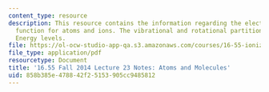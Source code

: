 ```yaml
---
content_type: resource
description: This resource contains the information regarding the electronic partition
  function for atoms and ions. The vibrational and rotational partition functions.
  Energy levels.
file: https://ol-ocw-studio-app-qa.s3.amazonaws.com/courses/16-55-ionized-gases-fall-2014/858b385e478842f25153905cc9485812_MIT16_55F14_Lecture23.pdf
file_type: application/pdf
resourcetype: Document
title: '16.55 Fall 2014 Lecture 23 Notes: Atoms and Molecules'
uid: 858b385e-4788-42f2-5153-905cc9485812
---
```

